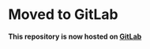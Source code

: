 # Moved to GitLab

**This repository is now hosted on [GitLab](<https://gitlab.com/Artur91425/UberBanish>)**